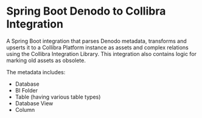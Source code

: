 # Spring Boot Denodo to Collibra Integration

A Spring Boot integration that parses Denodo metadata, transforms and upserts it to a Collibra Platform instance as assets and complex relations using the Collibra Integration Library. This integration also contains logic for marking old assets as obsolete.

The metadata includes:
- Database
- BI Folder
- Table (having various table types)
- Database View
- Column